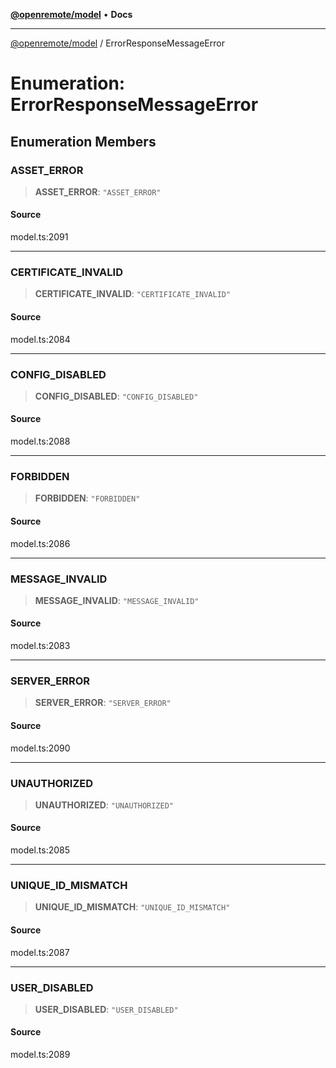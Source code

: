 [**@openremote/model**](../README.md) • **Docs**

***

[@openremote/model](../globals.md) / ErrorResponseMessageError

# Enumeration: ErrorResponseMessageError

## Enumeration Members

### ASSET\_ERROR

> **ASSET\_ERROR**: `"ASSET_ERROR"`

#### Source

model.ts:2091

***

### CERTIFICATE\_INVALID

> **CERTIFICATE\_INVALID**: `"CERTIFICATE_INVALID"`

#### Source

model.ts:2084

***

### CONFIG\_DISABLED

> **CONFIG\_DISABLED**: `"CONFIG_DISABLED"`

#### Source

model.ts:2088

***

### FORBIDDEN

> **FORBIDDEN**: `"FORBIDDEN"`

#### Source

model.ts:2086

***

### MESSAGE\_INVALID

> **MESSAGE\_INVALID**: `"MESSAGE_INVALID"`

#### Source

model.ts:2083

***

### SERVER\_ERROR

> **SERVER\_ERROR**: `"SERVER_ERROR"`

#### Source

model.ts:2090

***

### UNAUTHORIZED

> **UNAUTHORIZED**: `"UNAUTHORIZED"`

#### Source

model.ts:2085

***

### UNIQUE\_ID\_MISMATCH

> **UNIQUE\_ID\_MISMATCH**: `"UNIQUE_ID_MISMATCH"`

#### Source

model.ts:2087

***

### USER\_DISABLED

> **USER\_DISABLED**: `"USER_DISABLED"`

#### Source

model.ts:2089
